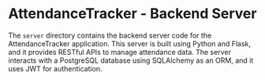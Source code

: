 # AttendanceTracker - Backend Server

The `server` directory contains the backend server code for the AttendanceTracker application. This server is built using Python and Flask, and it provides RESTful APIs to manage attendance data. The server interacts with a PostgreSQL database using SQLAlchemy as an ORM,
and it uses JWT for authentication.
